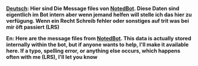 **[Deutsch](https://www.flags.de/animierte-flaggen-gif/gifs/Deutschland_240-animierte-flagge-gifs.gif): Hier sind Die Message files von [NotedBot](https://twitch.tv/notedbot). Diese Daten sind eigentlich im Bot intern aber wenn jemand helfen will stelle ich das hier zu verfügung. Wenn ein Recht Schreib fehler oder sonstiges auf trit was bei mir öft passiert (LRS)**

**En: Here are the message files from [NotedBot](https://twitch.tv/notedbot). This data is actually stored internally within the bot, but if anyone wants to help, I'll make it available here. If a typo, spelling error, or anything else occurs, which happens often with me (LRS), I'll let you know**
